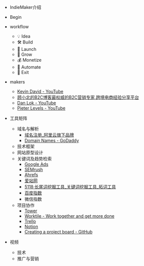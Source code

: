* IndieMaker介绍

* Begin

* workflow
  * 💡 Idea
  * 🛠 Build
  * 🚀 Launch
  * 🌱 Grow
  * 💰 Monetize
  * 🤖 Automate
  * 🚪 Exit
* makers
  * [Kevin David - YouTube](https://www.youtube.com/channel/UC_MTE8H-i_spop-Gc9tOCDQ)
  * [顾小北的B2C博客最权威的B2C营销专家,跨境电商经验分享平台](http://www.guxiaobei.com/)
  * [Dan Lok - YouTube](https://www.youtube.com/user/vanentrepreneurgroup)
  * [Pieter Levels - YouTube](https://www.youtube.com/user/levelsio)
* 工具矩阵
  * 域名与解析
    * [域名注册_阿里云旗下品牌](https://wanwang.aliyun.com/)
    * [Domain Names - GoDaddy](https://www.godaddy.com/?sp_hp=B&)
  * 技术框架
  * 网站原型设计
  * 关键词及趋势检索
    * [Google Ads](https://ads.google.com/home/#?modal_active=none)
    * [SEMrush](https://www.semrushchina.cn/?show_redirect_popup=true)
    * [Ahrefs](https://ahrefs.com/)
    * [爱站网](https://www.aizhan.com/)
    * [5118·长尾词挖掘工具_关键词挖掘工具_拓词工具](https://www.5118.com/)
    * [百度指数](http://index.baidu.com/#/)
    * 微信指数
  * 项目协作
    * [Tower](https://www.git-tower.com/mac)
    * [Worktile - Work together and get more done](https://worktile.com/en-us/)
    * [Trello](https://trello.com/en)
    * [Notion](https://www.notion.so/login)
    * [Creating a project board - GitHub](https://help.github.com/en/articles/creating-a-project-board)
* 视频
  * 技术
  * 推广与营销
